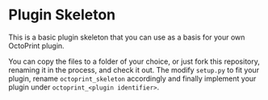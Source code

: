 Plugin Skeleton
===============

This is a basic plugin skeleton that you can use as a basis for your own OctoPrint plugin.

You can copy the files to a folder of your choice, or just fork this repository, renaming it in the process, and check
it out. The modify ``setup.py`` to fit your plugin, rename ``octoprint_skeleton`` accordingly and finally implement
your plugin under ``octoprint_<plugin identifier>``.